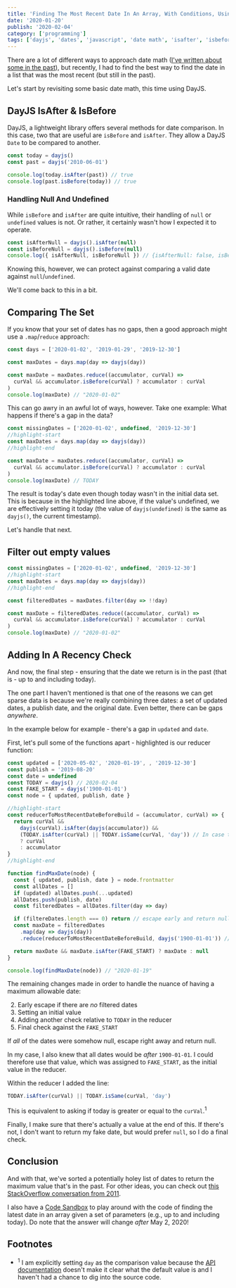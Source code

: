 ```yaml
---
title: 'Finding The Most Recent Date In An Array, With Conditions, Using DayJS'
date: '2020-01-20'
publish: '2020-02-04'
category: ['programming']
tags: ['dayjs', 'dates', 'javascript', 'date math', 'isafter', 'isbefore']
---
```


There are a lot of different ways to approach date math ([I've written about some in the past](../../2019-12-13/common-date-math-in-javascript)), but recently, I had to find the best way to find the date in a list that was the most recent (but still in the past).

Let's start by revisiting some basic date math, this time using DayJS.

## DayJS IsAfter & IsBefore

DayJS, a lightweight library offers several methods for date comparison. In this case, two that are useful are `isBefore` and `isAfter`. They allow a DayJS `Date` to be compared to another.

```javascript
const today = dayjs()
const past = dayjs('2010-06-01')

console.log(today.isAfter(past)) // true
console.log(past.isBefore(today)) // true
```

### Handling Null And Undefined

While `isBefore` and `isAfter` are quite intuitive, their handling of `null` or `undefined` values is not. Or rather, it certainly wasn't how I expected it to operate.

```javascript
const isAfterNull = dayjs().isAfter(null)
const isBeforeNull = dayjs().isBefore(null)
console.log({ isAfterNull, isBeforeNull }) // {isAfterNull: false, isBeforeNull: false, isAfterUndefined: false, isBeforeUndefined: false}
```

Knowing this, however, we can protect against comparing a valid date against `null`/`undefined`.

We'll come back to this in a bit.

## Comparing The Set

If you know that your set of dates has no gaps, then a good approach might use a `.map`/`reduce` approach:

```javascript
const days = ['2020-01-02', '2019-01-29', '2019-12-30']

const maxDates = days.map(day => dayjs(day))

const maxDate = maxDates.reduce((accumulator, curVal) =>
  curVal && accumulator.isBefore(curVal) ? accumulator : curVal
)
console.log(maxDate) // "2020-01-02"
```

This can go awry in an awful lot of ways, however. Take one example: What happens if there's a gap in the data?

```javascript
const missingDates = ['2020-01-02', undefined, '2019-12-30']
//highlight-start
const maxDates = days.map(day => dayjs(day))
//highlight-end

const maxDate = maxDates.reduce((accumulator, curVal) =>
  curVal && accumulator.isBefore(curVal) ? accumulator : curVal
)
console.log(maxDate) // TODAY
```

The result is today's date even though today wasn't in the initial data set. This is because in the highlighted line above, if the value's undefined, we are effectively setting it today (the value of `dayjs(undefined)` is the same as `dayjs()`, the current timestamp).

Let's handle that next.

## Filter out empty values

```javascript
const missingDates = ['2020-01-02', undefined, '2019-12-30']
//highlight-start
const maxDates = days.map(day => dayjs(day))
//highlight-end

const filteredDates = maxDates.filter(day => !!day)

const maxDate = filteredDates.reduce((accumulator, curVal) =>
  curVal && accumulator.isBefore(curVal) ? accumulator : curVal
)
console.log(maxDate) // "2020-01-02"
```

## Adding In A Recency Check

And now, the final step - ensuring that the date we return is in the past (that is - up to and including today).

The one part I haven't mentioned is that one of the reasons we can get sparse data is because we're really combining three dates: a set of updated dates, a publish date, and the original date. Even better, there can be gaps _anywhere_.

In the example below for example - there's a gap in `updated` and `date`.

First, let's pull some of the functions apart - highlighted is our reducer function:

```javascript
const updated = ['2020-05-02', '2020-01-19', , '2019-12-30']
const publish = '2019-08-20'
const date = undefined
const TODAY = dayjs() // 2020-02-04
const FAKE_START = dayjs('1900-01-01')
const node = { updated, publish, date }

//highlight-start
const reducerToMostRecentDateBeforeBuild = (accumulator, curVal) => {
  return curVal &&
    dayjs(curVal).isAfter(dayjs(accumulator)) &&
    (TODAY.isAfter(curVal) || TODAY.isSame(curVal, 'day')) // In case the date is the same as TODAY, need to add a second check
    ? curVal
    : accumulator
}
//highlight-end

function findMaxDate(node) {
  const { updated, publish, date } = node.frontmatter
  const allDates = []
  if (updated) allDates.push(...updated)
  allDates.push(publish, date)
  const filteredDates = allDates.filter(day => day)

  if (filtereDates.length === 0) return // escape early and return null if no valid dates supplied
  const maxDate = filteredDates
    .map(day => dayjs(day))
    .reduce(reducerToMostRecentDateBeforeBuild, dayjs('1900-01-01')) // to make sure the first date is valid

  return maxDate && maxDate.isAfter(FAKE_START) ? maxDate : null
}

console.log(findMaxDate(node)) // "2020-01-19"
```

The remaining changes made in order to handle the nuance of having a maximum allowable date:

2. Early escape if there are _no_ filtered dates
1. Setting an initial value
1. Adding another check relative to `TODAY` in the reducer
1. Final check against the `FAKE_START`

If _all_ of the dates were somehow null, escape right away and return null.

In my case, I also knew that all dates would be _after_ `1900-01-01`. I could therefore use that value, which was assigned to `FAKE_START`, as the initial value in the reducer.

Within the reducer I added the line:

```javascript
TODAY.isAfter(curVal) || TODAY.isSame(curVal, 'day')
```

This is equivalent to asking if today is greater or equal to the `curVal`.<sup>1</sup>

Finally, I make sure that there's actually a value at the end of this. If there's not, I don't want to return my fake date, but would prefer `null`, so I do a final check.

## Conclusion

And with that, we've sorted a potentially holey list of dates to return the maximum value that's in the past. For other ideas, you can check out [this StackOverflow conversation from 2011](https://stackoverflow.com/questions/7143399/min-max-of-dates-in-an-array#7143601).

I also have a [Code Sandbox](https://codesandbox.io/s/find-latest-date-with-parameters-y50tw) to play around with the code of finding the latest date in an array given a set of parameters (e.g., up to and including today). Do note that the answer will change _after_ May 2, 2020!

## Footnotes

- <sup>1</sup> I am explicitly setting `day` as the comparison value because the [API documentation](https://github.com/iamkun/dayjs/blob/HEAD/docs/en/API-reference.md) doesn't make it clear what the default value is and I haven't had a chance to dig into the source code.
